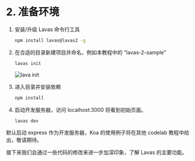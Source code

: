 # 2. 准备环境

1. 安装/升级 Lavas 命令行工具

    ```bash
    npm install lavas@lavas2 -g
    ```

2. 在合适的目录新建项目并命名，例如本教程中的 "lavas-2-sample"

    ```bash
    lavas init
    ```

    ![lava init](http://boscdn.bpc.baidu.com/assets/lavas/codelab/lavas-init-3.png)

3. 进入目录并安装依赖

    ```bash
    npm install
    ```

4. 启动开发服务器，访问 localhost:3000 将看到初始页面。
    ```bash
    lavas dev
    ```

默认启动 express 作为开发服务器，Koa 的使用例子将在其他 codelab 教程中给出，敬请期待。

接下来我们会通过一些代码的修改来进一步加深印象，了解 Lavas 的主要功能。
